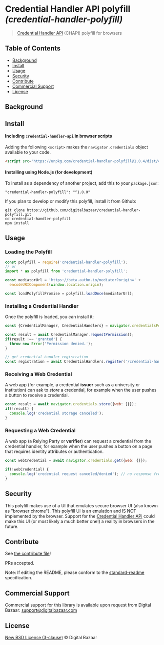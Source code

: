 # Credential Handler API polyfill _(credential-handler-polyfill)_

> [Credential Handler API](https://w3c-ccg.github.io/credential-handler-api/) (CHAPI) polyfill for browsers

## Table of Contents

- [Background](#background)
- [Install](#install)
- [Usage](#usage)
- [Security](#security)
- [Contribute](#contribute)
- [Commercial Support](#commercial-support)
- [License](#license)

## Background

## Install

#### Including `credential-handler-api` in browser scripts

Adding the following `<script>` makes the `navigator.credentials` object
available to your code.

```html
<script src="https://unpkg.com/credential-handler-polyfill@1.0.4/dist/credential-handler-polyfill.min.js"></script>
```

#### Installing using Node.js (for development)

To install as a dependency of another project, add this to your `package.json`:

```
"credential-handler-polyfill": "^1.0.0"
```

If you plan to develop or modify this polyfill, install it from Github:

```
git clone https://github.com/digitalbazaar/credential-handler-polyfill.git
cd credential-handler-polyfill
npm install
```

## Usage

### Loading the Polyfill

```js
const polyfill = require('credential-handler-polyfill');
// or
import * as polyfill from 'credential-handler-polyfill';

const mediatorUrl = 'https://beta.authn.io/mediator?origin=' +
  encodeURIComponent(window.location.origin);

const loadPolyfillPromise = polyfill.loadOnce(mediatorUrl);
```

### Installing a Credential Handler

Once the polyfill is loaded, you can install it:

```js
const {CredentialManager, CredentialHandlers} = navigator.credentialsPolyfill;

const result = await CredentialManager.requestPermission();
if(result !== 'granted') {
  throw new Error('Permission denied.');
}

// get credential handler registration
const registration = await CredentialHandlers.register('/credential-handler');
```

### Receiving a Web Credential

A web app (for example, a credential **issuer** such as a university or 
institution) can ask to _store_ a credential, for example when the user pushes 
a button to receive a credential.

```js
const result = await navigator.credentials.store({web: {}});
if(!result) {
  console.log('credential storage canceled');
}
```

### Requesting a Web Credential

A web app (a Relying Party or **verifier**) can request a credential from the 
credential handler, for example when the user 
pushes a button on a page that requires identity attributes or authentication.

```js
const webCredential = await navigator.credentials.get({web: {}});

if(!webCredential) {
  console.log('credential request canceled/denied'); // no response from user
}
```

## Security

This polyfill makes use of a UI that emulates secure browser UI (also known as 
"browser chrome"). This polyfill UI is an emulation and IS NOT implemented by 
the browser. Support for the 
[Credential Handler API](https://w3c-ccg.github.io/credential-handler-api/) 
could make this UI (or most likely a much better one!) a reality in browsers in 
the future.

## Contribute

See [the contribute file](https://github.com/digitalbazaar/bedrock/blob/master/CONTRIBUTING.md)!

PRs accepted.

Note: If editing the README, please conform to the
[standard-readme](https://github.com/RichardLitt/standard-readme) specification.

## Commercial Support

Commercial support for this library is available upon request from
Digital Bazaar: support@digitalbazaar.com

## License

[New BSD License (3-clause)](LICENSE) © Digital Bazaar
